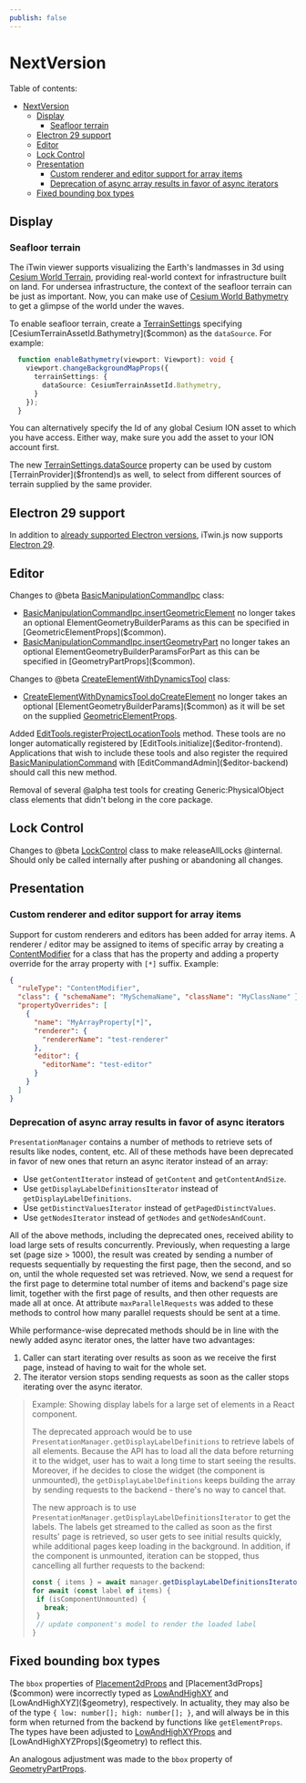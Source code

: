 ```yaml
---
publish: false
---
```

# NextVersion

Table of contents:

- [NextVersion](#nextversion)
  - [Display](#display)
    - [Seafloor terrain](#seafloor-terrain)
  - [Electron 29 support](#electron-29-support)
  - [Editor](#editor)
  - [Lock Control](#lock-control)
  - [Presentation](#presentation)
    - [Custom renderer and editor support for array items](#custom-renderer-and-editor-support-for-array-items)
    - [Deprecation of async array results in favor of async iterators](#deprecation-of-async-array-results-in-favor-of-async-iterators)
  - [Fixed bounding box types](#fixed-bounding-box-types)

## Display

### Seafloor terrain

The iTwin viewer supports visualizing the Earth's landmasses in 3d using [Cesium World Terrain](https://cesium.com/platform/cesium-ion/content/cesium-world-terrain), providing real-world context for infrastructure built on land. For undersea infrastructure, the context of the seafloor terrain can be just as important. Now, you can make use of [Cesium World Bathymetry](https://cesium.com/platform/cesium-ion/content/cesium-world-bathymetry/) to get a glimpse of the world under the waves.

To enable seafloor terrain, create a [TerrainSettings]($common) specifying [CesiumTerrainAssetId.Bathymetry]($common) as the `dataSource`. For example:

```ts
  function enableBathymetry(viewport: Viewport): void {
    viewport.changeBackgroundMapProps({
      terrainSettings: {
        dataSource: CesiumTerrainAssetId.Bathymetry,
      }
    });
  }
```

You can alternatively specify the Id of any global Cesium ION asset to which you have access. Either way, make sure you add the asset to your ION account first.

The new [TerrainSettings.dataSource]($common) property can be used by custom [TerrainProvider]($frontend)s as well, to select from different sources of terrain supplied by the same provider.

## Electron 29 support

In addition to [already supported Electron versions](../learning/SupportedPlatforms.md#electron), iTwin.js now supports [Electron 29](https://www.electronjs.org/blog/electron-29-0).

## Editor

Changes to @beta [BasicManipulationCommandIpc]($editor-common) class:

- [BasicManipulationCommandIpc.insertGeometricElement]($editor-common) no longer takes an optional ElementGeometryBuilderParams as this can be specified in [GeometricElementProps]($common).
- [BasicManipulationCommandIpc.insertGeometryPart]($editor-common) no longer takes an optional ElementGeometryBuilderParamsForPart as this can be specified in [GeometryPartProps]($common).

Changes to @beta [CreateElementWithDynamicsTool]($editor-frontend) class:

- [CreateElementWithDynamicsTool.doCreateElement]($editor-frontend) no longer takes an optional [ElementGeometryBuilderParams]($common) as it will be set on the supplied [GeometricElementProps]($common).

Added [EditTools.registerProjectLocationTools]($editor-frontend) method. These tools are no longer automatically registered by [EditTools.initialize]($editor-frontend). Applications that wish to include these tools and also register the required [BasicManipulationCommand]($editor-backend) with [EditCommandAdmin]($editor-backend) should call this new method.

Removal of several @alpha test tools for creating Generic:PhysicalObject class elements that didn't belong in the core package.

## Lock Control

Changes to @beta [LockControl]($backend) class to make releaseAllLocks @internal. Should only be called internally after pushing or abandoning all changes.

## Presentation

### Custom renderer and editor support for array items

Support for custom renderers and editors has been added for array items. A renderer / editor may be assigned to items of specific array by creating a [ContentModifier]($presentation-common) for
a class that has the property and adding a property override for the array property with `[*]` suffix. Example:

```json
{
  "ruleType": "ContentModifier",
  "class": { "schemaName": "MySchemaName", "className": "MyClassName" },
  "propertyOverrides": [
    {
      "name": "MyArrayProperty[*]",
      "renderer": {
        "rendererName": "test-renderer"
      },
      "editor": {
        "editorName": "test-editor"
      }
    }
  ]
}
```

### Deprecation of async array results in favor of async iterators

`PresentationManager` contains a number of methods to retrieve sets of results like nodes, content, etc. All of these methods have been deprecated in favor of new ones that return an async iterator instead of an array:

- Use `getContentIterator` instead of `getContent` and `getContentAndSize`.
- Use `getDisplayLabelDefinitionsIterator` instead of `getDisplayLabelDefinitions`.
- Use `getDistinctValuesIterator` instead of `getPagedDistinctValues`.
- Use `getNodesIterator` instead of `getNodes` and `getNodesAndCount`.

All of the above methods, including the deprecated ones, received ability to load large sets of results concurrently. Previously, when requesting a large set (page size > 1000), the result was created by sending a number of requests sequentially by requesting the first page, then the second, and so on, until the whole requested set was retrieved. Now, we send a request for the first page to determine total number of items and backend's page size limit, together with the first page of results, and then other requests are made all at once. At attribute `maxParallelRequests` was added to these methods to control how many parallel requests should be sent at a time.

While performance-wise deprecated methods should be in line with the newly added async iterator ones, the latter have two advantages:

1. Caller can start iterating over results as soon as we receive the first page, instead of having to wait for the whole set.
2. The iterator version stops sending requests as soon as the caller stops iterating over the async iterator.

> Example: Showing display labels for a large set of elements in a React component.
>
> The deprecated approach would be to use `PresentationManager.getDisplayLabelDefinitions` to retrieve labels of all elements. Because the API has to load all the data before returning it to the widget, user has to wait a long time to start seeing the results. Moreover, if he decides to close the widget (the component is unmounted), the `getDisplayLabelDefinitions` keeps building the array by sending requests to the backend - there's no way to cancel that.
>
> The new approach is to use `PresentationManager.getDisplayLabelDefinitionsIterator` to get the labels. The labels get streamed to the called as soon as the first results' page is retrieved, so user gets to see initial results quickly, while additional pages keep loading in the background. In addition, if the component is unmounted, iteration can be stopped, thus cancelling all further requests to the backend:
>
> ```ts
> const { items } = await manager.getDisplayLabelDefinitionsIterator(requestProps);
> for await (const label of items) {
>  if (isComponentUnmounted) {
>    break;
>  }
>  // update component's model to render the loaded label
> }
> ```

## Fixed bounding box types

The `bbox` properties of [Placement2dProps]($common) and [Placement3dProps]($common) were incorrectly typed as [LowAndHighXY]($geometry) and [LowAndHighXYZ]($geometry), respectively. In actuality, they may also be of the type `{ low: number[]; high: number[]; }`, and will always be in this form when returned from the backend by functions like `getElementProps`. The types have been adjusted to [LowAndHighXYProps]($geometry) and [LowAndHighXYZProps]($geometry) to reflect this.

An analogous adjustment was made to the `bbox` property of [GeometryPartProps]($common).
